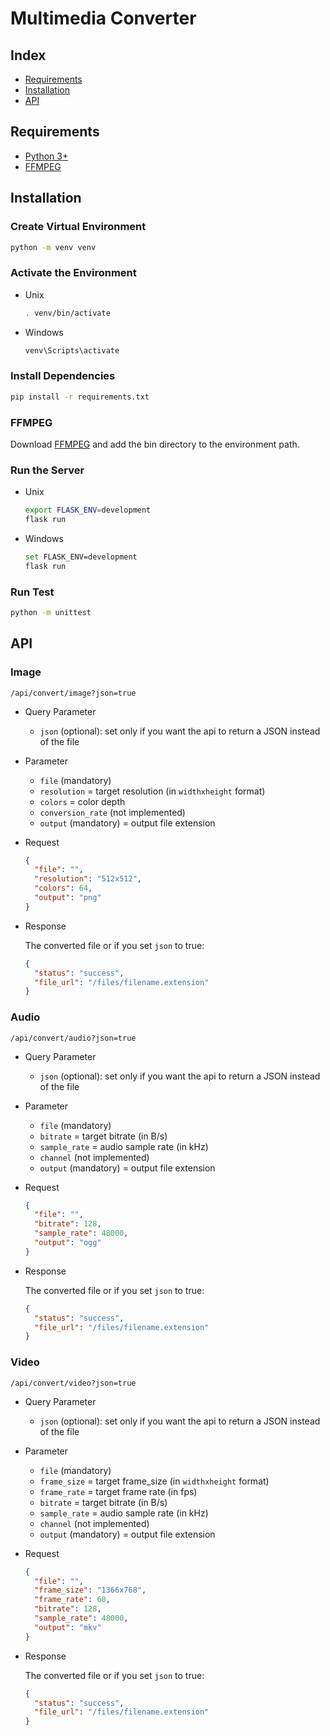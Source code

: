 # Multimedia Converter

## Index

- [Requirements](#requirements)
- [Installation](#installation)
- [API](#api)

## Requirements

- [Python 3+](https://www.python.org/downloads/)
- [FFMPEG](http://www.ffmpeg.org/download.html)

## Installation

### Create Virtual Environment

```sh
python -m venv venv
```

### Activate the Environment

- Unix

  ```sh
  . venv/bin/activate
  ```

- Windows

  ```sh
  venv\Scripts\activate
  ```

### Install Dependencies

```sh
pip install -r requirements.txt
```

### FFMPEG

Download [FFMPEG](http://www.ffmpeg.org/download.html) and add the bin directory to the environment path.

### Run the Server

- Unix

  ```sh
  export FLASK_ENV=development
  flask run
  ```

- Windows

  ```sh
  set FLASK_ENV=development
  flask run
  ```

### Run Test

```sh
python -m unittest
```

## API

### Image

```text
/api/convert/image?json=true
```

- Query Parameter
  - `json` (optional): set only if you want the api to return a JSON instead of the file

- Parameter
  - `file` (mandatory)
  - `resolution` = target resolution (in `widthxheight` format)
  - `colors` = color depth
  - `conversion_rate` (not implemented)
  - `output` (mandatory) = output file extension

- Request

  ```json
  {
    "file": "",
    "resolution": "512x512",
    "colors": 64,
    "output": "png"
  }
  ```

- Response
  
  The converted file or if you set `json` to true:

  ```json
  {
    "status": "success",
    "file_url": "/files/filename.extension"
  }
  ```

### Audio

```text
/api/convert/audio?json=true
```

- Query Parameter
  - `json` (optional): set only if you want the api to return a JSON instead of the file

- Parameter
  - `file` (mandatory)
  - `bitrate` = target bitrate (in B/s)
  - `sample_rate` = audio sample rate (in kHz)
  - `channel` (not implemented)
  - `output` (mandatory) = output file extension

- Request

  ```json
  {
    "file": "",
    "bitrate": 128,
    "sample_rate": 48000,
    "output": "ogg"
  }
  ```

- Response
  
  The converted file or if you set `json` to true:

  ```json
  {
    "status": "success",
    "file_url": "/files/filename.extension"
  }
  ```

### Video

```text
/api/convert/video?json=true
```

- Query Parameter
  - `json` (optional): set only if you want the api to return a JSON instead of the file

- Parameter
  - `file` (mandatory)
  - `frame_size` = target frame_size (in `widthxheight` format)
  - `frame_rate` = target frame rate (in fps)
  - `bitrate` = target bitrate (in B/s)
  - `sample_rate` = audio sample rate (in kHz)
  - `channel` (not implemented)
  - `output` (mandatory) = output file extension

- Request

  ```json
  {
    "file": "",
    "frame_size": "1366x768",
    "frame_rate": 60,
    "bitrate": 128,
    "sample_rate": 48000,
    "output": "mkv"
  }
  ```

- Response
  
  The converted file or if you set `json` to true:

  ```json
  {
    "status": "success",
    "file_url": "/files/filename.extension"
  }
  ```
